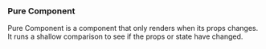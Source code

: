 ### Pure Component

Pure Component is a component that only renders when its props changes. It runs a shallow comparison to see if the props or state have changed.